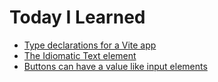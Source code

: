 # Today I Learned

- [Type declarations for a Vite app](https://github.com/petermekhaeil/til/blob/master/learnings/type-declarations-for-a-vite-app.md)
- [The Idiomatic Text element](https://github.com/petermekhaeil/til/blob/master/learnings/the-idiomatic-text-element.md)
- [Buttons can have a value like input elements
](https://github.com/petermekhaeil/til/blob/master/learnings/buttons-can-have-a-value-like-input-elements.md)
